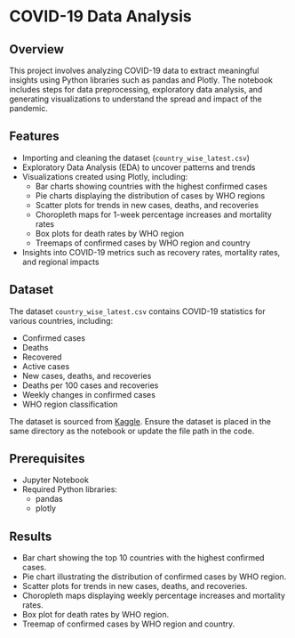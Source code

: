 # COVID-19 Data Analysis

## Overview

This project involves analyzing COVID-19 data to extract meaningful insights using Python libraries such as pandas and Plotly. The notebook includes steps for data preprocessing, exploratory data analysis, and generating visualizations to understand the spread and impact of the pandemic.

## Features

- Importing and cleaning the dataset (`country_wise_latest.csv`)
- Exploratory Data Analysis (EDA) to uncover patterns and trends
- Visualizations created using Plotly, including:
  - Bar charts showing countries with the highest confirmed cases
  - Pie charts displaying the distribution of cases by WHO regions
  - Scatter plots for trends in new cases, deaths, and recoveries
  - Choropleth maps for 1-week percentage increases and mortality rates
  - Box plots for death rates by WHO region
  - Treemaps of confirmed cases by WHO region and country
- Insights into COVID-19 metrics such as recovery rates, mortality rates, and regional impacts

## Dataset

The dataset `country_wise_latest.csv` contains COVID-19 statistics for various countries, including:

- Confirmed cases
- Deaths
- Recovered
- Active cases
- New cases, deaths, and recoveries
- Deaths per 100 cases and recoveries
- Weekly changes in confirmed cases
- WHO region classification

The dataset is sourced from [Kaggle](https://www.kaggle.com/datasets/imdevskp/corona-virus-report). Ensure the dataset is placed in the same directory as the notebook or update the file path in the code.

## Prerequisites

- Jupyter Notebook
- Required Python libraries:
  - pandas
  - plotly

## Results

- Bar chart showing the top 10 countries with the highest confirmed cases.
- Pie chart illustrating the distribution of confirmed cases by WHO region.
- Scatter plots for trends in new cases, deaths, and recoveries.
- Choropleth maps displaying weekly percentage increases and mortality rates.
- Box plot for death rates by WHO region.
- Treemap of confirmed cases by WHO region and country.
